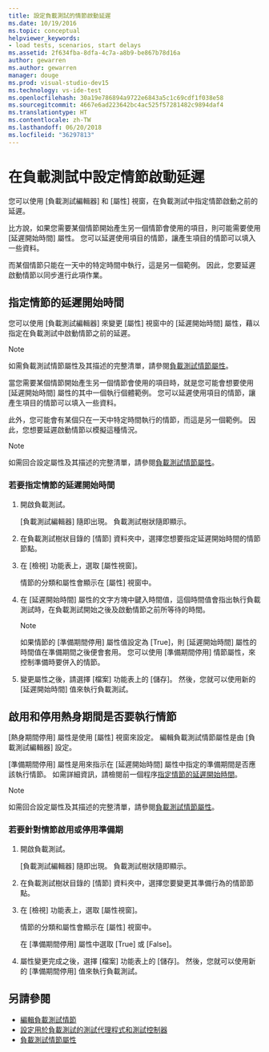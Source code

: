 ```yaml
---
title: 設定負載測試的情節啟動延遲
ms.date: 10/19/2016
ms.topic: conceptual
helpviewer_keywords:
- load tests, scenarios, start delays
ms.assetid: 2f634fba-8dfa-4c7a-a8b9-be867b78d16a
author: gewarren
ms.author: gewarren
manager: douge
ms.prod: visual-studio-dev15
ms.technology: vs-ide-test
ms.openlocfilehash: 30a19e786894a9722e6843a5c1c69cdf1f038e58
ms.sourcegitcommit: 4667e6ad223642bc4ac525f57281482c9894daf4
ms.translationtype: HT
ms.contentlocale: zh-TW
ms.lasthandoff: 06/20/2018
ms.locfileid: "36297813"
---
```

# <a name="configure-scenario-start-delays-in-load-tests"></a>在負載測試中設定情節啟動延遲

您可以使用 [負載測試編輯器] 和 [屬性] 視窗，在負載測試中指定情節啟動之前的延遲。

比方說，如果您需要某個情節開始產生另一個情節會使用的項目，則可能需要使用 [延遲開始時間] 屬性。 您可以延遲使用項目的情節，讓產生項目的情節可以填入一些資料。

而某個情節只能在一天中的特定時間中執行，這是另一個範例。 因此，您要延遲啟動情節以同步進行此項作業。

## <a name="specify-the-delay-start-time-of-a-scenario"></a>指定情節的延遲開始時間

您可以使用 [負載測試編輯器] 來變更 [屬性] 視窗中的 [延遲開始時間] 屬性，藉以指定在負載測試中啟動情節之前的延遲。

> [!NOTE]
> 如需負載測試情節屬性及其描述的完整清單，請參閱[負載測試情節屬性](../test/load-test-scenario-properties.md)。

 當您需要某個情節開始產生另一個情節會使用的項目時，就是您可能會想要使用 [延遲開始時間] 屬性的其中一個執行個體範例。 您可以延遲使用項目的情節，讓產生項目的情節可以填入一些資料。

 此外，您可能會有某個只在一天中特定時間執行的情節，而這是另一個範例。 因此，您想要延遲啟動情節以模擬這種情況。

> [!NOTE]
> 如需回合設定屬性及其描述的完整清單，請參閱[負載測試情節屬性](../test/load-test-scenario-properties.md)。

### <a name="to-specify-the-delay-start-time-for-a-scenario"></a>若要指定情節的延遲開始時間

1. 開啟負載測試。

     [負載測試編輯器] 隨即出現。 負載測試樹狀隨即顯示。

2. 在負載測試樹狀目錄的 [情節] 資料夾中，選擇您想要指定延遲開始時間的情節節點。

3. 在 [檢視] 功能表上，選取 [屬性視窗]。

     情節的分類和屬性會顯示在 [屬性] 視窗中。

4. 在 [延遲開始時間] 屬性的文字方塊中鍵入時間值，這個時間值會指出執行負載測試時，在負載測試開始之後及啟動情節之前所等待的時間。

    > [!NOTE]
    > 如果情節的 [準備期間停用] 屬性值設定為 [True]，則 [延遲開始時間] 屬性的時間值在準備期間之後便會套用。 您可以使用 [準備期間停用] 情節屬性，來控制準備時要併入的情節。

5. 變更屬性之後，請選擇 [檔案] 功能表上的 [儲存]。 然後，您就可以使用新的 [延遲開始時間] 值來執行負載測試。

## <a name="enable-and-disable-whether-a-scenario-runs-during-the-warm-up-period"></a>啟用和停用熱身期間是否要執行情節

[熱身期間停用] 屬性是使用 [屬性] 視窗來設定。 編輯負載測試情節屬性是由 [負載測試編輯器] 設定。

 [準備期間停用] 屬性是用來指示在 [延遲開始時間] 屬性中指定的準備期間是否應該執行情節。 如需詳細資訊，請檢閱前一個程序[指定情節的延遲開始時間](#specify-the-delay-start-time-of-a-scenario)。

> [!NOTE]
> 如需回合設定屬性及其描述的完整清單，請參閱[負載測試情節屬性](../test/load-test-scenario-properties.md)。

### <a name="to-enable-or-disable-the-warm-up-period-for-a-scenario"></a>若要針對情節啟用或停用準備期

1. 開啟負載測試。

     [負載測試編輯器] 隨即出現。 負載測試樹狀隨即顯示。

2. 在負載測試樹狀目錄的 [情節] 資料夾中，選擇您要變更其準備行為的情節節點。

3. 在 [檢視] 功能表上，選取 [屬性視窗]。

     情節的分類和屬性會顯示在 [屬性] 視窗中。

     在 [準備期間停用] 屬性中選取 [True] 或 [False]。

4. 屬性變更完成之後，選擇 [檔案] 功能表上的 [儲存]。 然後，您就可以使用新的 [準備期間停用] 值來執行負載測試。

## <a name="see-also"></a>另請參閱

- [編輯負載測試情節](../test/edit-load-test-scenarios.md)
- [設定用於負載測試的測試代理程式和測試控制器](../test/configure-test-agents-and-controllers-for-load-tests.md)
- [負載測試情節屬性](../test/load-test-scenario-properties.md)
